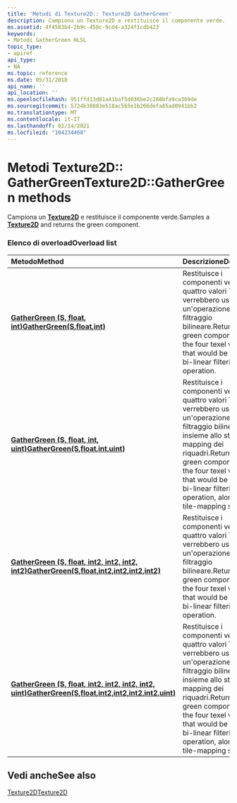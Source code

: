 ```yaml
---
title: 'Metodi di Texture2D:: Texture2D GatherGreen'
description: Campiona un Texture2D e restituisce il componente verde.
ms.assetid: 4f4583b4-2b9c-458c-9cd4-a324f1cdb423
keywords:
- Metodi GatherGreen HLSL
topic_type:
- apiref
api_type:
- NA
ms.topic: reference
ms.date: 05/31/2018
api_name: ''
api_location: ''
ms.openlocfilehash: 951ffd13d81a41baf5d036be2c288bfa9ca369de
ms.sourcegitcommit: 5724b38883e518ac565e1b266defa85ad0941bb2
ms.translationtype: MT
ms.contentlocale: it-IT
ms.lasthandoff: 02/14/2021
ms.locfileid: "104234468"
---
```

# <a name="texture2dgathergreen-methods"></a><span data-ttu-id="e48d4-104">Metodi Texture2D:: GatherGreen</span><span class="sxs-lookup"><span data-stu-id="e48d4-104">Texture2D::GatherGreen methods</span></span>

<span data-ttu-id="e48d4-105">Campiona un [**Texture2D**](sm5-object-texture2d.md) e restituisce il componente verde.</span><span class="sxs-lookup"><span data-stu-id="e48d4-105">Samples a [**Texture2D**](sm5-object-texture2d.md) and returns the green component.</span></span>

### <a name="overload-list"></a><span data-ttu-id="e48d4-106">Elenco di overload</span><span class="sxs-lookup"><span data-stu-id="e48d4-106">Overload list</span></span>



| <span data-ttu-id="e48d4-107">Metodo</span><span class="sxs-lookup"><span data-stu-id="e48d4-107">Method</span></span>                                                                                                     | <span data-ttu-id="e48d4-108">Descrizione</span><span class="sxs-lookup"><span data-stu-id="e48d4-108">Description</span></span>                                                                                                                                       |
|:-----------------------------------------------------------------------------------------------------------|:--------------------------------------------------------------------------------------------------------------------------------------------------|
| [<span data-ttu-id="e48d4-109">**GatherGreen (S, float, int)**</span><span class="sxs-lookup"><span data-stu-id="e48d4-109">**GatherGreen(S,float,int)**</span></span>](sm5-object-texture2d-gathergreen.md)                                        | <span data-ttu-id="e48d4-110">Restituisce i componenti verdi dei quattro valori Texel che verrebbero usati in un'operazione di filtraggio bilineare.</span><span class="sxs-lookup"><span data-stu-id="e48d4-110">Returns the green components of the four texel values that would be used in a bi-linear filtering operation.</span></span><br/>                                 |
| [<span data-ttu-id="e48d4-111">**GatherGreen (S, float, int, uint)**</span><span class="sxs-lookup"><span data-stu-id="e48d4-111">**GatherGreen(S,float,int,uint)**</span></span>](t2d-gathergreen-s-float-int-uint-.md)                                  | <span data-ttu-id="e48d4-112">Restituisce i componenti verdi dei quattro valori Texel che verrebbero usati in un'operazione di filtraggio bilineare, insieme allo stato di mapping dei riquadri.</span><span class="sxs-lookup"><span data-stu-id="e48d4-112">Returns the green components of the four texel values that would be used in a bi-linear filtering operation, along with tile-mapping status.</span></span><br/> |
| [<span data-ttu-id="e48d4-113">**GatherGreen (S, float, int2, int2, int2, int2)**</span><span class="sxs-lookup"><span data-stu-id="e48d4-113">**GatherGreen(S,float,int2,int2,int2,int2)**</span></span>](t2d-gathergreen-s-float-float-int2-int2-int2-int2-.md)      | <span data-ttu-id="e48d4-114">Restituisce i componenti verdi dei quattro valori Texel che verrebbero usati in un'operazione di filtraggio bilineare.</span><span class="sxs-lookup"><span data-stu-id="e48d4-114">Returns the green components of the four texel values that would be used in a bi-linear filtering operation.</span></span><br/>                                 |
| [<span data-ttu-id="e48d4-115">**GatherGreen (S, float, int2, int2, int2, int2, uint)**</span><span class="sxs-lookup"><span data-stu-id="e48d4-115">**GatherGreen(S,float,int2,int2,int2,int2,uint)**</span></span>](t2d-gathergreen-s-float-int2-int2-int2-int2-uint-.md)  | <span data-ttu-id="e48d4-116">Restituisce i componenti verdi dei quattro valori Texel che verrebbero usati in un'operazione di filtraggio bilineare, insieme allo stato di mapping dei riquadri.</span><span class="sxs-lookup"><span data-stu-id="e48d4-116">Returns the green components of the four texel values that would be used in a bi-linear filtering operation, along with tile-mapping status.</span></span><br/> |



## <a name="see-also"></a><span data-ttu-id="e48d4-117">Vedi anche</span><span class="sxs-lookup"><span data-stu-id="e48d4-117">See also</span></span>

<dl> <dt>

[<span data-ttu-id="e48d4-118">Texture2D</span><span class="sxs-lookup"><span data-stu-id="e48d4-118">Texture2D</span></span>](sm5-object-texture2d.md)
</dt> </dl>

 

 





